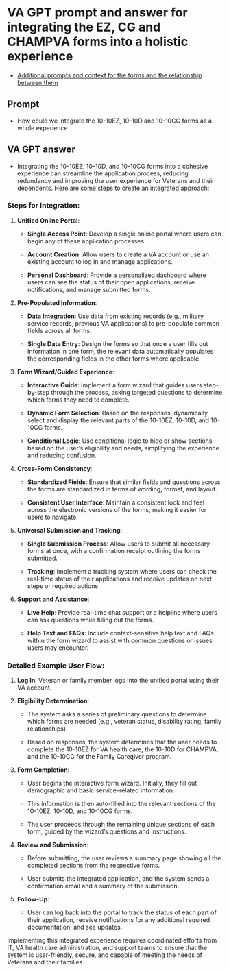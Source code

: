 # VA GPT prompt and answer for integrating the EZ, CG and CHAMPVA forms into a holistic experience

- [Additional prompts and context for the forms and the relationship between them](https://github.com/department-of-veterans-affairs/va.gov-team/blob/master/products/health-care/application/va-application/IVC%20%26%20Health%20Apps%20team%20connections/VA%20GPT%20guidance%20on%20Health%20apps%20and%20CHAMPVA%20form%20relation%20and%20integration.md)

## Prompt
- How could we integrate the 10-10EZ, 10-10D and 10-10CG forms as a whole experience

## VA GPT answer

- Integrating the 10-10EZ, 10-10D, and 10-10CG forms into a cohesive experience can streamline the application process, reducing redundancy and improving the user experience for Veterans and their dependents. Here are some steps to create an integrated approach:
 

### Steps for Integration:

1. **Unified Online Portal**:

   - **Single Access Point**: Develop a single online portal where users can begin any of these application processes.

   - **Account Creation**: Allow users to create a VA account or use an existing account to log in and manage applications.

   - **Personal Dashboard**: Provide a personalized dashboard where users can see the status of their open applications, receive notifications, and manage submitted forms.

 

2. **Pre-Populated Information**:

   - **Data Integration**: Use data from existing records (e.g., military service records, previous VA applications) to pre-populate common fields across all forms.

   - **Single Data Entry**: Design the forms so that once a user fills out information in one form, the relevant data automatically populates the corresponding fields in the other forms where applicable.

 

3. **Form Wizard/Guided Experience**:

   - **Interactive Guide**: Implement a form wizard that guides users step-by-step through the process, asking targeted questions to determine which forms they need to complete.

   - **Dynamic Form Selection**: Based on the responses, dynamically select and display the relevant parts of the 10-10EZ, 10-10D, and 10-10CG forms.

   - **Conditional Logic**: Use conditional logic to hide or show sections based on the user’s eligibility and needs, simplifying the experience and reducing confusion.

 

4. **Cross-Form Consistency**:

   - **Standardized Fields**: Ensure that similar fields and questions across the forms are standardized in terms of wording, format, and layout.

   - **Consistent User Interface**: Maintain a consistent look and feel across the electronic versions of the forms, making it easier for users to navigate.

  

5. **Universal Submission and Tracking**:

   - **Single Submission Process**: Allow users to submit all necessary forms at once, with a confirmation receipt outlining the forms submitted.

   - **Tracking**: Implement a tracking system where users can check the real-time status of their applications and receive updates on next steps or required actions.

 

6. **Support and Assistance**:

   - **Live Help**: Provide real-time chat support or a helpline where users can ask questions while filling out the forms.

   - **Help Text and FAQs**: Include context-sensitive help text and FAQs within the form wizard to assist with common questions or issues users may encounter.

 

### Detailed Example User Flow:

1. **Log In**: Veteran or family member logs into the unified portal using their VA account.

2. **Eligibility Determination**:

   - The system asks a series of preliminary questions to determine which forms are needed (e.g., veteran status, disability rating, family relationships).

   - Based on responses, the system determines that the user needs to complete the 10-10EZ for VA health care, the 10-10D for CHAMPVA, and the 10-10CG for the Family Caregiver program.

3. **Form Completion**:

   - User begins the interactive form wizard. Initially, they fill out demographic and basic service-related information.

   - This information is then auto-filled into the relevant sections of the 10-10EZ, 10-10D, and 10-10CG forms.

   - The user proceeds through the remaining unique sections of each form, guided by the wizard’s questions and instructions.

4. **Review and Submission**:

   - Before submitting, the user reviews a summary page showing all the completed sections from the respective forms.

   - User submits the integrated application, and the system sends a confirmation email and a summary of the submission.

5. **Follow-Up**:

   - User can log back into the portal to track the status of each part of their application, receive notifications for any additional required documentation, and see updates.

 

Implementing this integrated experience requires coordinated efforts from IT, VA health care administration, and support teams to ensure that the system is user-friendly, secure, and capable of meeting the needs of Veterans and their families.
